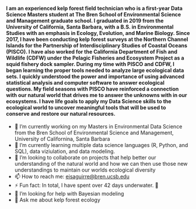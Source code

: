 #### I am an experienced kelp forest field technician who is a first-year Data Science Masters student at The Bren School of Environmental Science and Management graduate school. I graduated in 2019 from the University of California, Santa Barbara, with a B.S. in Environmental Studies with an emphasis in Ecology, Evolution, and Marine Biology. Since 2017, I have been conducting kelp forest surveys at the Northern Channel Islands for the Partnership of Interdisciplinary Studies of Coastal Oceans (PISCO). I have also worked for the California Department of Fish and Wildlife (CDFW) under the Pelagic Fisheries and Ecosystem Project as a squid fishery dock sampler. During my time with PISCO and CDFW, I began learning the proper tools needed to analyze large ecological data sets. I quickly understood the power and importance of using advanced statistical analysis and computer software to answer ecological questions. My field seasons with PISCO have reinforced a connection with our natural world that drives me to answer the unknowns with in our ecosystems. I have life goals to apply my Data Science skills to the ecological world to uncover meaningful tools that will be used to conserve and restore our natural resources.

- 🔭 I’m currently working on my Masters in Environmental Data Science from the Bren School of Environmental Science and Management, University of Californina, Santa Barbara
- 🌱 I’m currently learning multiple data science languages (R, Python, and SQL), data viziulation, and data modeling.
- 👯 I’m looking to collaborate on projects that help better our understanding of the natural world and how we can then use those new understandings to maintain our worlds ecological diversity
- 📫 How to reach me: eisaguirre@bren.ucsb.edu
- ⚡ Fun fact: In total, I have spent over 42 days underwater. 🐠
- 🤔 I’m looking for help with Bayesian modeling
- 💬 Ask me about kelp forest ecology

